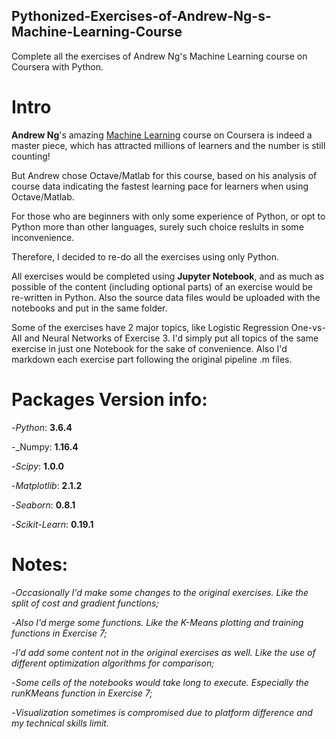 ## Pythonized-Exercises-of-Andrew-Ng-s-Machine-Learning-Course
Complete all the exercises of Andrew Ng's Machine Learning course on Coursera with Python.

# Intro
**Andrew Ng**'s amazing [Machine Learning](https://www.coursera.org/learn/machine-learning) course on Coursera is indeed a master piece, which has attracted millions of learners and the number is still counting!

But Andrew chose Octave/Matlab for this course, based on his analysis of course data indicating the fastest learning pace for learners when using Octave/Matlab.

For those who are beginners with only some experience of Python, or opt to Python more than other languages, surely such choice reslults in some inconvenience.

Therefore, I decided to re-do all the exercises using only Python.

All exercises would be completed using **Jupyter Notebook**, and as much as possible of the content (including optional parts) of an exercise would be re-written in Python. Also the source data files would be uploaded with the notebooks and put in the same folder. 

Some of the exercises have 2 major topics, like Logistic Regression One-vs-All and Neural Networks of Exercise 3. I'd simply put all topics of the same exercise in just one Notebook for the sake of convenience. Also I'd markdown each exercise part following the original pipeline .m files. 

# Packages Version info:

-_Python_: **3.6.4**

-_Numpy: **1.16.4**
 
-_Scipy_: **1.0.0**

-_Matplotlib_: **2.1.2**

-_Seaborn_: **0.8.1**

-_Scikit-Learn_: **0.19.1**

# Notes:

-_Occasionally I'd make some changes to the original exercises. Like the split of cost and gradient functions;_

-_Also I'd merge some functions. Like the K-Means plotting and training functions in Exercise 7;_

-_I'd add some content not in the original exercises as well. Like the use of different optimization algorithms for comparison;_

-_Some cells of the notebooks would take long to execute. Especially the runKMeans function in Exercise 7;_

-_Visualization sometimes is compromised due to platform difference and my technical skills limit._
